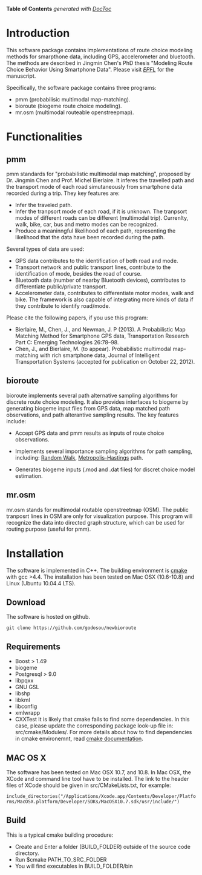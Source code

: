 **Table of Contents**  *generated with [DocToc](http://doctoc.herokuapp.com/)*


Introduction
===========

This software package contains implementations of route choice modeling methods for smarpthone data, including GPS, accelerometer and bluetooth. The methods are described in Jingmin Chen's PhD thesis "Modeling Route Choice Behavior Using Smartphone Data". Please visit *[EPFL](http://infoscience.epfl.ch/record/183171)* for the manuscript.

Specifically, the software package contains three programs:
* pmm (probabilisic multimodal map-matching).
* bioroute (biogeme route choice modeling).
* mr.osm (multimodal routeable openstreepmap).

Functionalities
===============

pmm
---------------
pmm standards for "probabilistic multimodal map matching", proposed by Dr. Jingmin Chen and Prof. Michel Bierlaire. It inferes the travelled path and the transport mode of each road simutaneously from smartphone data recorded during a trip. They key features are:
* Infer the traveled path.
* Infer the tranpsort mode of each road, if it is unknown. The tranpsort modes of different roads can be different (multimodal trip). Currenlty, walk, bike, car, bus and metro modes can be recognized.
* Produce a meaninngful likelihood of each path, representing the likelihood that the data have been recorded during the path. 

Several types of data are used:
* GPS data contributes to the identification of both road and mode.
* Transport network and public transport lines, contribute to the identification of mode, besides the road of course.
* Bluetooth data (number of nearby Bluetooth devices), contributes to differentiate public/private transport.
* Accelerometer data, contributes to differentiate motor modes, walk and bike. 
The framework is also capable of integrating more kinds of data if they contribute to identify road/mode.

Please cite the following papers, if you use this program:
* Bierlaire, M., Chen, J., and Newman, J. P (2013). A Probabilistic Map Matching Method for Smartphone GPS data, Transportation Research Part C: Emerging Technologies 26:78–98.
* Chen, J., and Bierlaire, M. (to appear). Probabilistic multimodal map-matching with rich smartphone data, Journal of Intelligent Transportation Systems (accepted for publication on October 22, 2012).


bioroute
---------
bioroute implements several path alternative sampling algorithms for discrete route choice modeling. It also provides interfaces to biogeme by generating biogeme input files from GPS data, map matched path observations, and path alterantive sampling results. The key features include:

* Accept GPS data and pmm results as inputs of route choice observations.
* Implements several importance sampling algorithms for path sampling, including: [Random Walk][], [Metropolis-Hastings][] path.
* Generates biogeme inputs (.mod and .dat files) for discret choice model estimation.

   [Random Walk]: http://www.sciencedirect.com/science/article/pii/S0191261509000381 "E. Frejinger, M. Bierlaire, M. Ben-Akiva, Sampling of alternatives for route choice modeling, Transportation Research Part B: Methodological, Volume 43, Issue 10, December 2009, Pages 984-99"
   [Metropolis-Hastings]: http://www.sciencedirect.com/science/article/pii/S019126151200152X "Gunnar Flötteröd, Michel Bierlaire, Metropolis–Hastings sampling of paths, Transportation Research Part B: Methodological, Volume 48, February 2013, Pages 53-66."


mr.osm
-------
mr.osm stands for multimodal routable openstreetmap (OSM). The public tranposrt lines in OSM are only for visualization purpose. This program will recognize the data into directed graph structure, which can be used for routing purpose (useful for pmm).


Installation
==============

The software is implemented in C++. The building environment is [cmake](http://www.cmake.org/) with gcc >4.4. The installation has been tested on Mac OSX (10.6-10.8) and Linux (Ubuntu 10.04.4 LTS).

Download
----------
The software is hosted on github.

`git clone https://github.com/godosou/newbioroute`

Requirements
-------------

* Boost > 1.49
* biogeme 
* Postgresql > 9.0
* libpqxx
* GNU GSL
* libshp
* libkml
* libconfig
* xmlwrapp
* CXXTest
It is likely that cmake fails to find some dependencies. In this case, please update the corresponding package look-up file in: src/cmake/Modules/. For more details about how to find dependencies in cmake environemnt, read [cmake documentation](http://www.cmake.org/Wiki/CMake:How_To_Find_Libraries).

MAC OS X
-------------
The software has been tested on Mac OSX 10.7, and 10.8. In Mac OSX, the XCode and command line tool have to be installed. The link to the header files of XCode should be given in src/CMakeLists.txt, for example:

   `include_directories("/Applications/Xcode.app/Contents/Developer/Platforms/MacOSX.platform/Developer/SDKs/MacOSX10.7.sdk/usr/include/")`

Build
---------
This is a typical cmake building procedure:
* Create and Enter a folder (BUILD_FOLDER) outside of the source code directory.
* Run $cmake PATH_TO_SRC_FOLDER
* You will find executables in BUILD_FOLDER/bin


